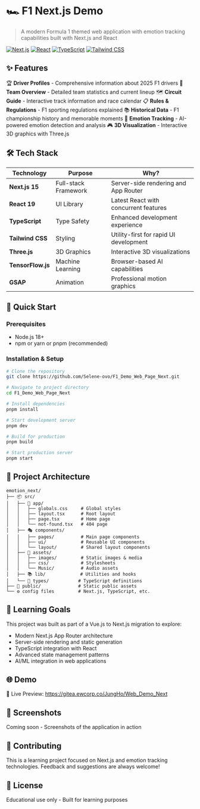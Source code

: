 # 🏎️ F1 Next.js Demo

> A modern Formula 1 themed web application with emotion tracking capabilities built with Next.js and React

[![Next.js](https://img.shields.io/badge/Next.js-000000?style=flat&logo=next.js&logoColor=white)](https://nextjs.org/)
[![React](https://img.shields.io/badge/React-61DAFB?style=flat&logo=react&logoColor=black)](https://reactjs.org/)
[![TypeScript](https://img.shields.io/badge/TypeScript-3178C6?style=flat&logo=typescript&logoColor=white)](https://www.typescriptlang.org/)
[![Tailwind CSS](https://img.shields.io/badge/Tailwind_CSS-38B2AC?style=flat&logo=tailwind-css&logoColor=white)](https://tailwindcss.com/)

## ✨ Features

🏆 **Driver Profiles** - Comprehensive information about 2025 F1 drivers
🏁 **Team Overview** - Detailed team statistics and current lineup
🗺️ **Circuit Guide** - Interactive track information and race calendar
📋 **Rules & Regulations** - F1 sporting regulations explained
📚 **Historical Data** - F1 championship history and memorable moments
🧠 **Emotion Tracking** - AI-powered emotion detection and analysis
🎮 **3D Visualization** - Interactive 3D graphics with Three.js

## 🛠️ Tech Stack

| Technology | Purpose | Why? |
|------------|---------|------|
| **Next.js 15** | Full-stack Framework | Server-side rendering and App Router |
| **React 19** | UI Library | Latest React with concurrent features |
| **TypeScript** | Type Safety | Enhanced development experience |
| **Tailwind CSS** | Styling | Utility-first for rapid UI development |
| **Three.js** | 3D Graphics | Interactive 3D visualizations |
| **TensorFlow.js** | Machine Learning | Browser-based AI capabilities |
| **GSAP** | Animation | Professional motion graphics |

## 🚀 Quick Start

### Prerequisites
- Node.js 18+
- npm or yarn or pnpm (recommended)

### Installation & Setup

```bash
# Clone the repository
git clone https://github.com/Selene-ovo/F1_Demo_Web_Page_Next.git

# Navigate to project directory
cd F1_Demo_Web_Page_Next

# Install dependencies
pnpm install

# Start development server
pnpm dev

# Build for production
pnpm build

# Start production server
pnpm start
```

## 📁 Project Architecture

```
emotion_next/
├── 📦 src/
│   ├── 🎯 app/
│   │   ├── globals.css     # Global styles
│   │   ├── layout.tsx      # Root layout
│   │   ├── page.tsx        # Home page
│   │   └── not-found.tsx   # 404 page
│   ├── 🎭 components/
│   │   ├── pages/          # Main page components
│   │   ├── ui/             # Reusable UI components
│   │   └── layout/         # Shared layout components
│   ├── 🎨 assets/
│   │   ├── images/         # Static images & media
│   │   ├── css/            # Stylesheets
│   │   └── Music/          # Audio assets
│   ├── 📚 lib/             # Utilities and hooks
│   └── 🔷 types/           # TypeScript definitions
├── 🔧 public/              # Static public assets
└── ⚙️ config files         # Next.js, TypeScript, etc.
```

## 🎯 Learning Goals

This project was built as part of a Vue.js to Next.js migration to explore:
- Modern Next.js App Router architecture
- Server-side rendering and static generation
- TypeScript integration with React
- Advanced state management patterns
- AI/ML integration in web applications

## 🌐 Demo

🔗 Live Preview: https://gitea.ewcorp.co/JungHo/Web_Demo_Next

## 📸 Screenshots

Coming soon - Screenshots of the application in action

## 🤝 Contributing

This is a learning project focused on Next.js and emotion tracking technologies. Feedback and suggestions are always welcome!

## 📄 License

Educational use only - Built for learning purposes